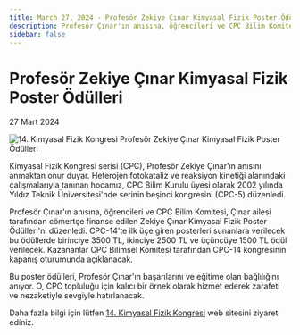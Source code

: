 ```yaml
---
title: March 27, 2024 - Profesör Zekiye Çınar Kimyasal Fizik Poster Ödülleri
description: Profesör Çınar'ın anısına, öğrencileri ve CPC Bilim Komitesi, Çınar ailesi tarafından cömertçe finanse edilen Zekiye Çınar Kimyasal Fizik Poster Ödülleri'ni düzenledi. 
sidebar: false
---
```


# Profesör Zekiye Çınar Kimyasal Fizik Poster Ödülleri

27 Mart 2024

![14. Kimyasal Fizik Kongresi Profesör Zekiye Çınar Kimyasal Fizik Poster Ödülleri](/images/the-14th-chemical-physics-congress-zekiye-cinar-poster-awards-announcement.webp)

Kimyasal Fizik Kongresi serisi (CPC), Profesör Zekiye Çınar'ın anısını anmaktan onur duyar. Heterojen fotokataliz ve reaksiyon kinetiği alanındaki çalışmalarıyla tanınan hocamız, CPC Bilim Kurulu üyesi olarak 2002 yılında Yıldız Teknik Üniversitesi'nde serinin beşinci kongresini (CPC-5) düzenledi.

Profesör Çınar'ın anısına, öğrencileri ve CPC Bilim Komitesi, Çınar ailesi tarafından cömertçe finanse edilen Zekiye Çınar Kimyasal Fizik Poster Ödülleri'ni düzenledi. CPC-14'te ilk üçe giren posterleri sunanlara verilecek bu ödüllerde birinciye 3500 TL, ikinciye 2500 TL ve üçüncüye 1500 TL ödül verilecek. Kazananlar CPC Bilimsel Komitesi tarafından CPC-14 kongresinin kapanış oturumunda açıklanacak.

Bu poster ödülleri, Profesör Çınar'ın başarılarını ve eğitime olan bağlılığını anıyor. O, CPC topluluğu için kalıcı bir örnek olarak hizmet ederek zarafeti ve nezaketiyle sevgiyle hatırlanacak.

Daha fazla bilgi için lütfen [14. Kimyasal Fizik Kongresi](https://cpc14.trakya.edu.tr/pages/zekiye-cinar-poster-awards) web sitesini ziyaret ediniz.

